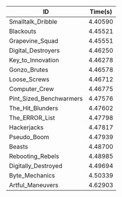 |ID|Time(s)|
|-|-|
|Smalltalk_Dribble|4.40590|
|Blackouts|4.45521|
|Grapevine_Squad|4.45551|
|Digital_Destroyers|4.46250|
|Key_to_Innovation|4.46278|
|Gonzo_Brutes|4.46578|
|Loose_Screws|4.46712|
|Computer_Crew|4.46775|
|Pint_Sized_Benchwarmers|4.47576|
|The_Hit_Blunders|4.47602|
|The_ERROR_List|4.47798|
|Hackerjacks|4.47817|
|Pseudo_Boom|4.47939|
|Beasts|4.48700|
|Rebooting_Rebels|4.48985|
|Digitally_Destroyed|4.49694|
|Byte_Mechanics|4.50339|
|Artful_Maneuvers|4.62903|

